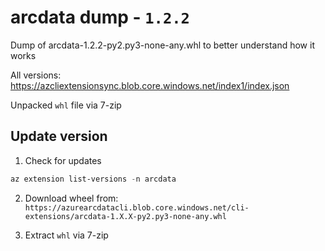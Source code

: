 # arcdata dump - `1.2.2`
Dump of arcdata-1.2.2-py2.py3-none-any.whl to better understand how it works

All versions: https://azcliextensionsync.blob.core.windows.net/index1/index.json

Unpacked `whl` file via 7-zip

## Update version
1. Check for updates
```powershell
az extension list-versions -n arcdata
```
2. Download wheel from:
    `https://azurearcdatacli.blob.core.windows.net/cli-extensions/arcdata-1.X.X-py2.py3-none-any.whl`

3. Extract `whl` via 7-zip
